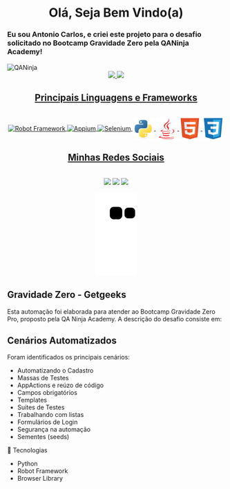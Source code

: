 <h1 align="center"> Olá, Seja Bem Vindo(a) </h1>
<h3>Eu sou Antonio Carlos, e criei este projeto para o desafio solicitado no Bootcamp Gravidade Zero pela QANinja Academy!</h3>

<img alt="QANinja" align="center" src="https://encrypted-tbn0.gstatic.com/images?q=tbn:ANd9GcSXpkbiz3NJ6zZHZOGNAeuBtPawOmEyTxkRBT5yDxbMpmgPlvY2qmkv1PWWiQ9Atq-1eEE&usqp=CAU" width="400px" />
<br>

<div align="center">
  <a href="https://github.com/acsmcarlos">
  <img height="180em" src="https://github-readme-stats.vercel.app/api?username=acsmcarlos&show_icons=true&theme=dark&include_all_commits=true&count_private=true"/>
  <img height="180em" src="https://github-readme-stats.vercel.app/api/top-langs/?username=acsmcarlos&layout=compact&langs_count=10&theme=dark"/>
</div>

<div style="display: inline_block" align="center"> <h2> Principais Linguagens e Frameworks </h2> <br>
  <img align="center" alt="Robot Framework" height="50" width="50" src="https://cdn.icon-icons.com/icons2/2148/PNG/128/robotframework_icon_132027.png">
  <img align="center" alt="Appium" height="50" width="50" src="https://pics.freeicons.io/uploads/icons/png/2832550721536125460-512.png">
  <img align="center" alt="Selenium" height="50" width="50" src="https://icon-library.com/images/selenium-icon/selenium-icon-9.jpg">
  <img align="center" alt="Python" height="50" width="50" src="https://raw.githubusercontent.com/devicons/devicon/master/icons/python/python-original.svg">
  <img align="center" alt="Java" height="50" width="50" src="https://raw.githubusercontent.com/devicons/devicon/master/icons/java/java-plain.svg">
  <img align="center" alt="HTML" height="50" width="50" src="https://raw.githubusercontent.com/devicons/devicon/master/icons/html5/html5-original.svg">
  <img align="center" alt="CSS" height="50" width="50" src="https://raw.githubusercontent.com/devicons/devicon/master/icons/css3/css3-original.svg">
</div>
  
  ##
 
<div align="center"> <h2> Minhas Redes Sociais </h2> <br>
  <a href="https://https://www.instagram.com/acsmcarlos2" target="_blank"><img src="https://img.shields.io/badge/-Instagram-%23E4405F?style=for-the-badge&logo=instagram&logoColor=white" target="_blank"></a>
  <a href = "mailto:acsmcarlos@gmail.com"><img src="https://img.shields.io/badge/-Gmail-%23333?style=for-the-badge&logo=gmail&logoColor=white" target="_blank"></a>
  <a href="https://www.linkedin.com/in/antonio-carlos-da-silva-moreira-7ab766189" target="_blank"><img src="https://img.shields.io/badge/-LinkedIn-%230077B5?style=for-the-badge&logo=linkedin&logoColor=white" target="_blank"></a> 
 
  ![Snake animation](https://github.com/rafaballerini/rafaballerini/blob/output/github-contribution-grid-snake.svg)
   </div>
  
  ## Gravidade Zero - Getgeeks

Esta automação foi elaborada para atender ao Bootcamp Gravidade Zero Pro, proposto pela QA Ninja Academy. 
A descrição do desafio consiste em:

  ## Cenários Automatizados
Foram identificados os principais cenários:
- Automatizando o Cadastro
- Massas de Testes
- AppActions e reúzo de código
- Campos obrigatórios
- Templates
- Suites de Testes
- Trabalhando com listas
- Formulários de Login
- Segurança na automação
- Sementes (seeds)
  
🚀 Tecnologias

  - Python
  - Robot Framework
  - Browser Library

  
  
  
